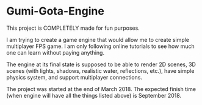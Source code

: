 # Gumi-Gota-Engine
This project is COMPLETELY made for fun purposes.

I am trying to create a game engine that would allow me to create simple multiplayer FPS game. I am only following online tutorials to see how much one can learn without paying anything.

The engine at its final state is supposed to be able to render 2D scenes, 3D scenes (with lights, shadows, realistic water, reflections, etc.), have simple physics system, and support multiplayer connections.


The project was started at the end of March 2018. The expected finish time (when engine will have all the things listed above) is September 2018.
